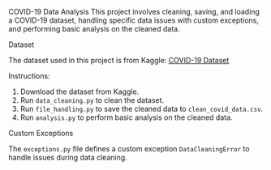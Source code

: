 COVID-19 Data Analysis
This project involves cleaning, saving, and loading a COVID-19 dataset, handling specific data issues with custom exceptions, and performing basic analysis on the cleaned data.

Dataset

The dataset used in this project is from Kaggle: [COVID-19 Dataset](https://www.kaggle.com/datasets/imdevskp/corona-virus-report)

Instructions:
1. Download the dataset from Kaggle.
2. Run `data_cleaning.py` to clean the dataset.
3. Run `file_handling.py` to save the cleaned data to `clean_covid_data.csv`.
4. Run `analysis.py` to perform basic analysis on the cleaned data.

Custom Exceptions

The `exceptions.py` file defines a custom exception `DataCleaningError` to handle issues during data cleaning.

